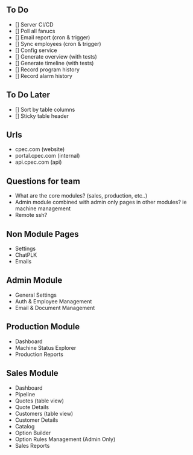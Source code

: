 ## To Do

- [] Server CI/CD
- [] Poll all fanucs
- [] Email report (cron & trigger)
- [] Sync employees (cron & trigger)
- [] Config service
- [] Generate overview (with tests)
- [] Generate timeline (with tests)
- [] Record program history
- [] Record alarm history

## To Do Later

- [] Sort by table columns
- [] Sticky table header

## Urls

- cpec.com (website)
- portal.cpec.com (internal)
- api.cpec.com (api)

## Questions for team

- What are the core modules? (sales, production, etc..)
- Admin module combined with admin only pages in other modules? ie machine management
- Remote ssh? 

## Non Module Pages

- Settings
- ChatPLK
- Emails

## Admin Module

- General Settings
- Auth & Employee Management
- Email & Document Management

## Production Module

- Dashboard
- Machine Status Explorer
- Production Reports

## Sales Module

- Dashboard
- Pipeline
- Quotes (table view)
- Quote Details
- Customers (table view)
- Customer Details
- Catalog
- Option Builder
- Option Rules Management (Admin Only)
- Sales Reports

